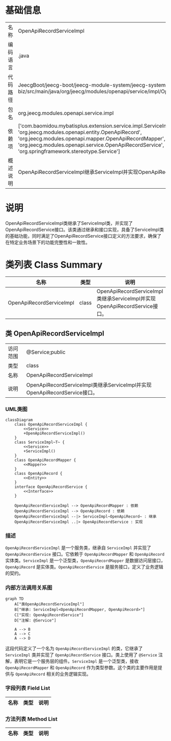 # 基础信息

|      |      |
|------|------|
| 名称 | OpenApiRecordServiceImpl |
| 编码语言 | .java |
| 代码路径 | JeecgBoot/jeecg-boot/jeecg-module-system/jeecg-system-biz/src/main/java/org/jeecg/modules/openapi/service/impl/OpenApiRecordServiceImpl.java |
| 包名 | org.jeecg.modules.openapi.service.impl |
| 依赖项 | ['com.baomidou.mybatisplus.extension.service.impl.ServiceImpl', 'org.jeecg.modules.openapi.entity.OpenApiRecord', 'org.jeecg.modules.openapi.mapper.OpenApiRecordMapper', 'org.jeecg.modules.openapi.service.OpenApiRecordService', 'org.springframework.stereotype.Service'] |
| 概述说明 | OpenApiRecordServiceImpl继承ServiceImpl并实现OpenApiRecordService接口。 |

# 说明

OpenApiRecordServiceImpl类继承了ServiceImpl类，并实现了OpenApiRecordService接口。该类通过继承和接口实现，具备了ServiceImpl类的基础功能，同时满足了OpenApiRecordService接口定义的方法要求，确保了在特定业务场景下的功能完整性和一致性。

# 类列表 Class Summary

| 名称   | 类型  | 说明 |
|-------|------|-------------|
| OpenApiRecordServiceImpl | class | OpenApiRecordServiceImpl类继承ServiceImpl并实现OpenApiRecordService接口。 |



## 类 OpenApiRecordServiceImpl

|      |      |
|------|------|
| 访问范围 | @Service;public |
| 类型 | class |
| 名称 | OpenApiRecordServiceImpl |
| 说明 | OpenApiRecordServiceImpl类继承ServiceImpl并实现OpenApiRecordService接口。 |


### UML类图

```mermaid
classDiagram
    class OpenApiRecordServiceImpl {
        <<Service>>
        +OpenApiRecordServiceImpl()
    }
    class ServiceImpl~T~ {
        <<Service>>
        +ServiceImpl()
    }
    class OpenApiRecordMapper {
        <<Mapper>>
    }
    class OpenApiRecord {
        <<Entity>>
    }
    interface OpenApiRecordService {
        <<Interface>>
    }

    OpenApiRecordServiceImpl --> OpenApiRecordMapper : 依赖
    OpenApiRecordServiceImpl --> OpenApiRecord : 依赖
    OpenApiRecordServiceImpl --|> ServiceImpl~OpenApiRecord~ : 继承
    OpenApiRecordServiceImpl ..|> OpenApiRecordService : 实现
```

### 描述
`OpenApiRecordServiceImpl` 是一个服务类，继承自 `ServiceImpl` 并实现了 `OpenApiRecordService` 接口。它依赖于 `OpenApiRecordMapper` 和 `OpenApiRecord` 实体类。`ServiceImpl` 是一个泛型类，`OpenApiRecordMapper` 是数据访问层接口，`OpenApiRecord` 是实体类。`OpenApiRecordService` 是服务接口，定义了业务逻辑的契约。


### 内部方法调用关系图

```mermaid
graph TD
    A["类OpenApiRecordServiceImpl"]
    B["继承: ServiceImpl<OpenApiRecordMapper, OpenApiRecord>"]
    C["实现: OpenApiRecordService"]
    D["注解: @Service"]

    A --> B
    A --> C
    A --> D
```

这段代码定义了一个名为 `OpenApiRecordServiceImpl` 的类，它继承了 `ServiceImpl` 类并实现了 `OpenApiRecordService` 接口。类上使用了 `@Service` 注解，表明它是一个服务层的组件。`ServiceImpl` 是一个泛型类，接收 `OpenApiRecordMapper` 和 `OpenApiRecord` 作为类型参数。这个类的主要作用是提供与 `OpenApiRecord` 相关的业务逻辑实现。

### 字段列表 Field List

| 名称  | 类型  | 说明 |
|-------|-------|------|

### 方法列表 Method List

| 名称  | 类型  | 说明 |
|-------|-------|------|




